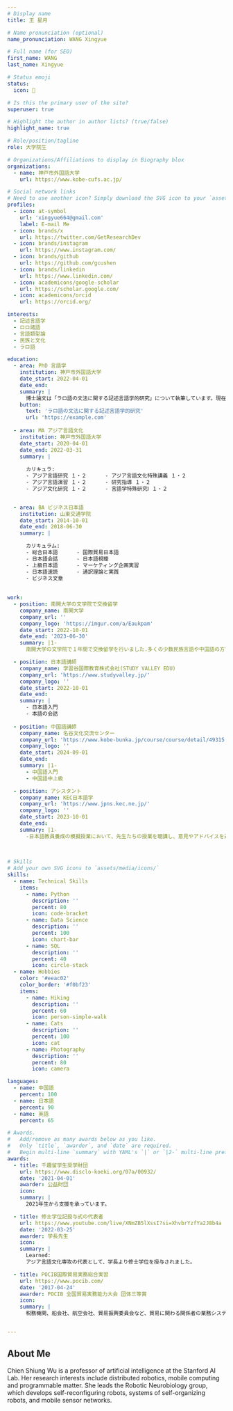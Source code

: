 ```yaml
---
# Display name
title: 王 星月

# Name pronunciation (optional)
name_pronunciation: WANG Xingyue

# Full name (for SEO)
first_name: WANG
last_name: Xingyue

# Status emoji
status:
  icon: 📖　

# Is this the primary user of the site?
superuser: true

# Highlight the author in author lists? (true/false)
highlight_name: true

# Role/position/tagline
role: 大学院生

# Organizations/Affiliations to display in Biography blox
organizations:
  - name: 神戸市外国語大学
    url: https://www.kobe-cufs.ac.jp/

# Social network links
# Need to use another icon? Simply download the SVG icon to your `assets/media/icons/` folder.
profiles:
  - icon: at-symbol
    url: 'xingyue664@gmail.com'
    label: E-mail Me
  - icon: brands/x
    url: https://twitter.com/GetResearchDev
  - icon: brands/instagram
    url: https://www.instagram.com/
  - icon: brands/github
    url: https://github.com/gcushen
  - icon: brands/linkedin
    url: https://www.linkedin.com/
  - icon: academicons/google-scholar
    url: https://scholar.google.com/
  - icon: academicons/orcid
    url: https://orcid.org/

interests:
  - 記述言語学
  - ロロ諸語
  - 言語類型論
  - 民族と文化
  - ラロ語

education:
  - area: PhD 言語学
    institution: 神戸市外国語大学
    date_start: 2022-04-01
    date_end: 
    summary: |
      博士論文は「ラロ語の文法に関する記述言語学的研究」について執筆しています。現在、執筆中であり、まだ完成していません。 指導教員は林 範彦(https://researchmap.jp/read0095243).「言語記述論集」「研究科論集」「JSEALS」に論文を掲載しています。
    button:
      text: 'ラロ語の文法に関する記述言語学的研究'
      url: 'https://example.com'
      
  - area: MA アジア言語文化
    institution: 神戸市外国語大学
    date_start: 2020-04-01
    date_end: 2022-03-31
    summary: |
      
      カリキュラ:
      - アジア言語研究 １・２      - アジア言語文化特殊講義 １・２
      - アジア言語演習 １・２      - 研究指導 １・２
      - アジア文化研究 １・２      - 言語学特殊研究Ⅰ １・２


  - area: BA ビジネス日本語
    institution: 山東交通学院
    date_start: 2014-10-01
    date_end: 2018-06-30
    summary: |

      カリキュラム:
      - 総合日本語      - 国際貿易日本語
      - 日本語会話      - 日本語視聴
      - 上級日本語      - マーケティング企画実習
      - 日本語速読      - 通訳理論と実践
      - ビジネス文章
  
  
work:
  - position: 南開大学の文学院で交換留学
    company_name: 南開大学
    company_url: ''
    company_logo: 'https://imgur.com/a/Eaukpam'
    date_start: 2022-10-01
    date_end: '2023-06-30'
    summary: |1-
      南開大学の文学院で１年間で交換留学を行いました.多くの少数民族言語や中国語の方言研究に携わる研究者と交流を重ねる中で、視野が広がりました。特にチベット各方言に関する理解が深まりました。

  - position: 日本語講師
    company_name: 学習谷国際教育株式会社(STUDY VALLEY EDU)
    company_url: 'https://www.studyvalley.jp/'
    company_logo: ''
    date_start: 2022-10-01
    date_end: 
    summary: |
      - 日本語入門
      - 本語の会話
      
  - position: 中国語講師
    company_name: 名谷文化交流センター
    company_url: 'https://www.kobe-bunka.jp/course/course/detail/49315'
    company_logo: ''
    date_start: 2024-09-01
    date_end: 
    summary: |1-
      - 中国語入門
      - 中国語中上級

  - position: アシスタント
    company_name: KEC日本語学 
    company_url: 'https://www.jpns.kec.ne.jp/'
    company_logo: ''
    date_start: 2023-10-01
    date_end: 
    summary: |1-
      -日本語教員養成の模擬授業において、先生たちの授業を聴講し、意見やアドバイスを述べます。
     
    

# Skills
# Add your own SVG icons to `assets/media/icons/`
skills:
  - name: Technical Skills
    items:
      - name: Python
        description: ''
        percent: 80
        icon: code-bracket
      - name: Data Science
        description: ''
        percent: 100
        icon: chart-bar
      - name: SQL
        description: ''
        percent: 40
        icon: circle-stack
  - name: Hobbies
    color: '#eeac02'
    color_border: '#f0bf23'
    items:
      - name: Hiking
        description: ''
        percent: 60
        icon: person-simple-walk
      - name: Cats
        description: ''
        percent: 100
        icon: cat
      - name: Photography
        description: ''
        percent: 80
        icon: camera

languages:
  - name: 中国語
    percent: 100
  - name: 日本語
    percent: 90
  - name: 英語
    percent: 65

# Awards.
#   Add/remove as many awards below as you like.
#   Only `title`, `awarder`, and `date` are required.
#   Begin multi-line `summary` with YAML's `|` or `|2-` multi-line prefix and indent 2 spaces below.
awards:
  - title: 千趣留学生奨学財団
    url: https://www.disclo-koeki.org/07a/00932/
    date: '2021-04-01'
    awarder: 公益財団
    icon: 
    summary: |
      2021年生から支援を承っています。

  - title: 修士学位記授与式の代表者
    url: https://www.youtube.com/live/XNmZB5lXssI?si=XhvbrYzfYa2J8b4a
    date: '2022-03-25'
    awarder: 学長先生
    icon: 
    summary: |
      Learned:
      アジア言語文化専攻の代表として、学長より修士学位を授与されました。

  - title: POCIB国際貿易実務総合実習
    url: https://www.pocib.com/
    date: '2017-04-24'
    awarder: POCIB 全国貿易実務能力大会 団体三等賞
    icon: 
    summary: |
      税務機関、船会社、航空会社、貿易振興委員会など、貿易に関わる関係者の業務システムを模擬しました。ビジネスチャンスの探索、取引交渉、契約の締結から契約の履行まで体験しました。


---
```


## About Me

Chien Shiung Wu is a professor of artificial intelligence at the Stanford AI Lab. Her research interests include distributed robotics, mobile computing and programmable matter. She leads the Robotic Neurobiology group, which develops self-reconfiguring robots, systems of self-organizing robots, and mobile sensor networks.
